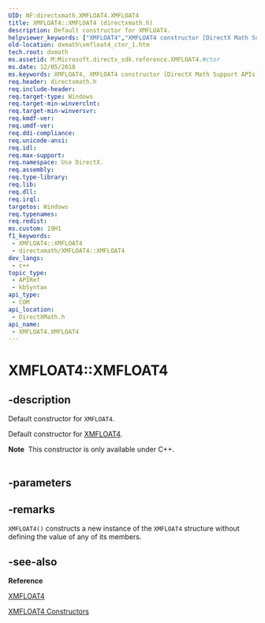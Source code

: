```yaml
---
UID: NF:directxmath.XMFLOAT4.XMFLOAT4
title: XMFLOAT4::XMFLOAT4 (directxmath.h)
description: Default constructor for XMFLOAT4.
helpviewer_keywords: ["XMFLOAT4","XMFLOAT4 constructor [DirectX Math Support APIs]","XMFLOAT4 constructor [DirectX Math Support APIs]","XMFLOAT4 structure","XMFLOAT4 structure [DirectX Math Support APIs]","XMFLOAT4 constructor","XMFLOAT4.XMFLOAT4","XMFLOAT4.XMFLOAT4()","XMFLOAT4::XMFLOAT4","dxmath.xmfloat4_ctor_1"]
old-location: dxmath\xmfloat4_ctor_1.htm
tech.root: dxmath
ms.assetid: M:Microsoft.directx_sdk.reference.XMFLOAT4.#ctor
ms.date: 12/05/2018
ms.keywords: XMFLOAT4, XMFLOAT4 constructor [DirectX Math Support APIs], XMFLOAT4 constructor [DirectX Math Support APIs],XMFLOAT4 structure, XMFLOAT4 structure [DirectX Math Support APIs],XMFLOAT4 constructor, XMFLOAT4.XMFLOAT4, XMFLOAT4.XMFLOAT4(), XMFLOAT4::XMFLOAT4, dxmath.xmfloat4_ctor_1
req.header: directxmath.h
req.include-header: 
req.target-type: Windows
req.target-min-winverclnt: 
req.target-min-winversvr: 
req.kmdf-ver: 
req.umdf-ver: 
req.ddi-compliance: 
req.unicode-ansi: 
req.idl: 
req.max-support: 
req.namespace: Use DirectX.
req.assembly: 
req.type-library: 
req.lib: 
req.dll: 
req.irql: 
targetos: Windows
req.typenames: 
req.redist: 
ms.custom: 19H1
f1_keywords:
 - XMFLOAT4::XMFLOAT4
 - directxmath/XMFLOAT4::XMFLOAT4
dev_langs:
 - c++
topic_type:
 - APIRef
 - kbSyntax
api_type:
 - COM
api_location:
 - DirectXMath.h
api_name:
 - XMFLOAT4.XMFLOAT4
---
```


# XMFLOAT4::XMFLOAT4


## -description

Default constructor for <code>XMFLOAT4</code>.
    

Default constructor for <a href="https://docs.microsoft.com/windows/desktop/api/directxmath/ns-directxmath-xmfloat4">XMFLOAT4</a>.
<div class="alert"><b>Note</b>  This constructor is only available under C++.</div><div> </div>

## -parameters

## -remarks

<code>XMFLOAT4()</code> constructs a new instance of the <code>XMFLOAT4</code> structure without
	defining the value of any of its members.

## -see-also

<b>Reference</b>



<a href="https://docs.microsoft.com/windows/desktop/api/directxmath/ns-directxmath-xmfloat4">XMFLOAT4</a>



<a href="https://docs.microsoft.com/windows/desktop/api/directxmath/nf-directxmath-xmfloat4-xmfloat4(constfloat)">XMFLOAT4 Constructors</a>

